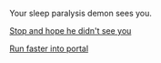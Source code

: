Your sleep paralysis demon sees you.

[Stop and hope he didn't see you](freeze.md)

[Run faster into portal](surreal-room.md)
